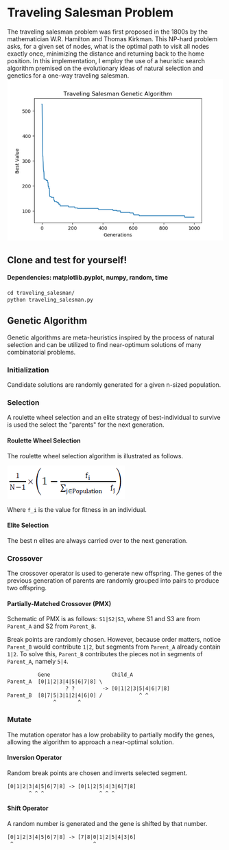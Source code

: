 # Traveling Salesman Problem
The traveling salesman problem was first proposed in the 1800s by the mathematician W.R. Hamilton and Thomas Kirkman. This NP-hard problem asks, for a given set of nodes, what is the optimal path to visit all nodes exactly once, minimizing the distance and returning back to the home position. In this implementation, I employ the use of a heuristic search algorithm premised on the evolutionary ideas of natural selection and genetics for a one-way traveling salesman.
![TSP-GA Results](/images/Figure_1.png)

## Clone and test for yourself!
#### Dependencies: matplotlib.pyplot, numpy, random, time

    cd traveling_salesman/
    python traveling_salesman.py

## Genetic Algorithm
Genetic algorithms are meta-heuristics inspired by the process of natural selection and can be utilized to find near-optimum solutions of many combinatorial problems.

### Initialization
Candidate solutions are randomly generated for a given n-sized population.

### Selection
A roulette wheel selection and an elite strategy of best-individual to survive is used the select the "parents" for the next generation.

#### Roulette Wheel Selection
The roulette wheel selection algorithm is illustrated as follows.

![roulette algorithm](/images/roulette_formula.png)

Where `f_i` is the value for fitness in an individual.

#### Elite Selection
The best n elites are always carried over to the next generation.

### Crossover
The crossover operator is used to generate new offspring. The genes of the previous generation of parents are randomly grouped into pairs to produce two offspring.

#### Partially-Matched Crossover (PMX)
Schematic of PMX is as follows: `S1|S2|S3`, where S1 and S3 are from `Parent_A` and S2 from `Parent_B`.

Break points are randomly chosen. However, because order matters, notice `Parent_B` would contribute `1|2`, but segments from `Parent_A` already contain `1|2`. To solve this, `Parent_B` contributes the pieces not in segments of `Parent_A`, namely `5|4`.

              Gene                    Child_A
    Parent_A  [0|1|2|3|4|5|6|7|8] \   
                       ? ?         -> [0|1|2|3|5|4|6|7|8]
    Parent_B  [8|7|5|3|1|2|4|6|0] /            ^ ^
                   ^       ^

### Mutate
The mutation operator has a low probability to partially modify the genes, allowing the algorithm to approach a near-optimal solution.

#### Inversion Operator
Random break points are chosen and inverts selected segment.

    [0|1|2|3|4|5|6|7|8] -> [0|1|2|5|4|3|6|7|8]
           ^ ^ ^                  ^ ^ ^ 

#### Shift Operator
A random number is generated and the gene is shifted by that number.

    [0|1|2|3|4|5|6|7|8] -> [7|8|0|1|2|5|4|3|6]
     ^                          ^
